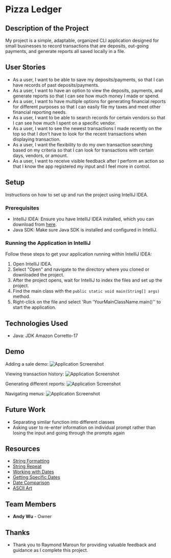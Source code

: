 # Pizza Ledger

## Description of the Project

My project is a simple, adaptable, organized CLI application designed for small businesses to record transactions 
that are deposits, out-going payments, and generate reports all saved locally in a file.

## User Stories

- As a user, I want to be able to save my deposits/payments, so that I can have records of past deposits/payments.
- As a user, I want to have an option to view the deposits, payments, and generate reports so that I can see how much money I made or spend.
- As a user, I want to have multiple options for generating financial reports for different purposes so that I can easily file my taxes and meet other financial reporting needs.
- As a user, I want to be able to search records for certain vendors so that I can see how much I spent on a specific vendor.
- As a user, I want to see the newest transactions I made recently on the top so that I don't have to look for the recent transactions when displaying transaction.
- As a user, I want the flexibility to do my own transaction searching based on my criteria so that I can look for transactions with certain days, vendors, or amount.
- As a user, I want to receive visible feedback after I perform an action so that I know the app registered my input and I feel more in control.

## Setup

Instructions on how to set up and run the project using IntelliJ IDEA.

### Prerequisites

- IntelliJ IDEA: Ensure you have IntelliJ IDEA installed, which you can download from [here](https://www.jetbrains.com/idea/download/).
- Java SDK: Make sure Java SDK is installed and configured in IntelliJ.

### Running the Application in IntelliJ

Follow these steps to get your application running within IntelliJ IDEA:

1. Open IntelliJ IDEA.
2. Select "Open" and navigate to the directory where you cloned or downloaded the project.
3. After the project opens, wait for IntelliJ to index the files and set up the project.
4. Find the main class with the `public static void main(String[] args)` method.
5. Right-click on the file and select 'Run 'YourMainClassName.main()'' to start the application.

## Technologies Used

- Java: JDK Amazon Corretto-17

## Demo

Adding a sale demo:
![Application Screenshot](add.gif)

Viewing transaction history:
![Application Screenshot](ledger.gif)

Generating different reports:
![Application Screenshot](report.gif)

Navigating menus:
![Application Screenshot](navigation.gif)

## Future Work

- Separating similar function into different classes
- Asking user to re-enter information on individual prompt rather than losing the input and going through the prompts again

## Resources

- [String Formatting](https://www.w3schools.com/java/ref_string_format.asp)
- [String Repeat](https://stackoverflow.com/questions/1235179/simple-way-to-repeat-a-string)
- [Working with Dates](https://www.geeksforgeeks.org/java/compare-dates-in-java/)
- [Getting Specific Dates](https://stackoverflow.com/questions/22223786/get-first-and-last-day-of-month-using-threeten-localdate
  )
- [Date Comparison](https://stackoverflow.com/questions/5927109/sort-objects-in-arraylist-by-date)
- [ASCII Art](https://ascii.co.uk/)

## Team Members

- **Andy Wu** - Owner

## Thanks

- Thank you to Raymond Maroun for providing valuable feedback and guidance as I complete this project.
